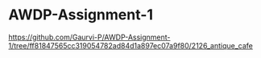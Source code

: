 # AWDP-Assignment-1
https://github.com/Gaurvi-P/AWDP-Assignment-1/tree/ff81847565cc319054782ad84d1a897ec07a9f80/2126_antique_cafe
